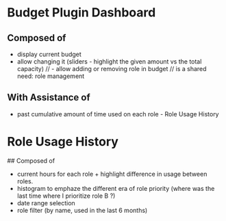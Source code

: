 # Budget Plugin Dashboard
## Composed of
  - display current budget
  - allow changing it (sliders - highlight the given amount vs the total capacity)
  // - allow adding or removing role in budget // is a shared need: role management
## With Assistance of
  - past cumulative amount of time used on each role - Role Usage History

# Role Usage History
## Composed of
  - current hours for each role + highlight difference in usage between roles.
  - histogram to emphaze the different era of role priority (where was the last time where I prioritize role B ?)
  - date range selection
  - role filter (by name, used in the last 6 months)
